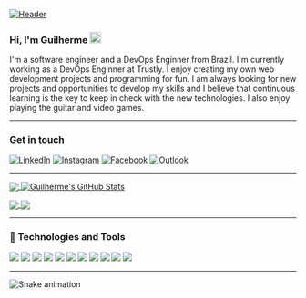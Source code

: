 [![Header](https://raw.githubusercontent.com/guilherme-aroliveira/guilherme-aroliveira/main/images/my_github_banner.png "Header")](https://www.linkedin.com/in/guilherme-oliveira-86ar/)

### Hi, I'm Guilherme <img src="https://github.com/guilherme-aroliveira/guilherme-aroliveira/blob/main/images/wave.gif" width="20px">

I'm a software engineer and a DevOps Enginner from Brazil. I'm currently working as a DevOps Enginner at Trustly. 
I enjoy creating my own web development projects and programming for fun.  I am always looking for new projects and opportunities to develop my skills
and I believe that continuous learning is the key to keep in check with the new technologies. I also enjoy playing the guitar and video games.  

  ---

### Get in touch

[![LinkedIn][1.1]][1] 
[![Instagram][1.2]][2]
[![Facebook][1.3]][3]
[![Outlook][1.4]][4]

  --- 

<a href="https://github.com/guilherme-aroliveira/guilherme-aroliveira">
  <img align="center" src="https://github-readme-stats.vercel.app/api/top-langs/?username=guilherme-aroliveira&hide=tex&theme=onedark&langs_count=3" />
</a>

<a href="https://github.com/guilherme-aroliveira/guilherme-aroliveira">
  <img align="center" src="https://github-readme-stats.vercel.app/api?username=guilherme-aroliveira&show_icons=true&line_height=27&count_private=true&theme=onedark" alt="Guilherme's GitHub Stats" />
</a>

<p></p>

  <a href="https://github.com/guilherme-aroliveira/una-project1">
    <img align="center" src="https://github-readme-stats.vercel.app/api/pin/?username=guilherme-aroliveira&repo=una-project1&&theme=onedark" />
  </a>

  <a href="https://github.com/guilherme-aroliveira/google-glass">
    <img align="center" src="https://github-readme-stats.vercel.app/api/pin/?username=guilherme-aroliveira&repo=google-glass&&theme=onedark" />
  </a>

 ---

### 🔧 Technologies and Tools

![](https://img.shields.io/badge/OS-Linux-yellow?style=flat)
![](https://img.shields.io/badge/Shell-Bash-brightgreen?style=flat)
![](https://img.shields.io/badge/Editor-VSCode-blue?style=flat)
![](https://img.shields.io/badge/Editor-Atom-brightgreen?style=flat)
![](https://img.shields.io/badge/SQL%20Client-Dbeaver-663F1D?style=flat)
![](https://img.shields.io/badge/Code-Java-red?style=flat)
![](https://img.shields.io/badge/Code-PHP-blue?style=flat)
![](https://img.shields.io/badge/Code-Python-blue?style=flat)
![](https://img.shields.io/badge/DBMS-MariaDB-663F1D?style=flat)
![](https://img.shields.io/badge/Tools-Docker-blue?style=flat)
![](https://img.shields.io/badge/Cloud-AWS-yellow?style=flat)

  ---

![Snake animation](https://github.com/guilherme-aroliveira/guilherme-aroliveira/blob/output/github-contribution-grid-snake.svg)

<!-- Icons -->

[1.1]: https://img.shields.io/badge/LinkedIn-0077B5?style=for-the-badge&logo=linkedin&logoColor=white (LinkedIn icon)
[1.2]: https://img.shields.io/badge/Instagram-E4405F?style=for-the-badge&logo=instagram&logoColor=white (Instagram Icon)
[1.3]: https://img.shields.io/badge/Facebook-1877F2?style=for-the-badge&logo=facebook&logoColor=white (Facebook Icon)
[1.4]: https://img.shields.io/badge/Microsoft_Outlook-0078D4?style=for-the-badge&logo=microsoft-outlook&logoColor=white (Outlook Icon)
<!-- Steam, lattes, --> 


<!-- Links to your social media accounts -->

[1]: https://www.linkedin.com/in/guilherme-oliveira-86ar/
[2]: https://www.instagram.com/guilherme.ar86/
[3]: https://www.facebook.com/guilherme.rezende.98
[4]: mailto:oliveira.g.ar@hotmail.com










